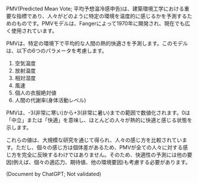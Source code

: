 PMV(Predicted Mean Vote; 平均予想温冷感申告)は、建築環境工学における重要な指標であり、人々がどのように特定の環境を温度的に感じるかを予測するためのものです。PMVモデルは、Fangerによって1970年に開発され、現在でも広く使用されています。

PMVは、特定の環境下で平均的な人間の熱的快適さを予測します。このモデルは、以下の6つのパラメータを考慮します。

1. 空気温度
2. 放射温度
3. 相対湿度
4. 風速
5. 個人の衣服絶対値
6. 人間の代謝率(身体活動レベル)

PMVは、-3(非常に寒い)から+3(非常に暑い)までの範囲で数値化されます。0は「中立」または「快適」を意味し、ほとんどの人々が熱的に快適と感じる状態を示します。

これらの値は、大規模な研究を通じて得られ、人々の感じ方を比較されています。ただし、個々の感じ方は個体差があるため、PMVが全ての人々に対する感じ方を完全に反映するわけではありません。そのため、快適性の予測には他の要因(例えば、個々の適応力、期待値、他の環境要因)も考慮する必要があります。

(Document by ChatGPT; Not validated)
